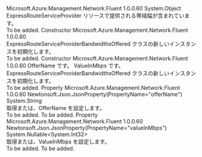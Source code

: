 <Type Name="ExpressRouteServiceProviderBandwidthsOffered" FullName="Microsoft.Azure.Management.Network.Fluent.Models.ExpressRouteServiceProviderBandwidthsOffered">
  <TypeSignature Language="C#" Value="public class ExpressRouteServiceProviderBandwidthsOffered" />
  <TypeSignature Language="ILAsm" Value=".class public auto ansi beforefieldinit ExpressRouteServiceProviderBandwidthsOffered extends System.Object" />
  <TypeSignature Language="DocId" Value="T:Microsoft.Azure.Management.Network.Fluent.Models.ExpressRouteServiceProviderBandwidthsOffered" />
  <TypeSignature Language="VB.NET" Value="Public Class ExpressRouteServiceProviderBandwidthsOffered" />
  <TypeSignature Language="F#" Value="type ExpressRouteServiceProviderBandwidthsOffered = class" />
  <AssemblyInfo>
    <AssemblyName>Microsoft.Azure.Management.Network.Fluent</AssemblyName>
    <AssemblyVersion>1.0.0.60</AssemblyVersion>
  </AssemblyInfo>
  <Base>
    <BaseTypeName>System.Object</BaseTypeName>
  </Base>
  <Interfaces />
  <Docs>
    <summary>
            ExpressRouteServiceProvider リソースで提供される帯域幅が含まれています。
            </summary>
    <remarks>To be added.</remarks>
  </Docs>
  <Members>
    <Member MemberName=".ctor">
      <MemberSignature Language="C#" Value="public ExpressRouteServiceProviderBandwidthsOffered ();" />
      <MemberSignature Language="ILAsm" Value=".method public hidebysig specialname rtspecialname instance void .ctor() cil managed" />
      <MemberSignature Language="DocId" Value="M:Microsoft.Azure.Management.Network.Fluent.Models.ExpressRouteServiceProviderBandwidthsOffered.#ctor" />
      <MemberSignature Language="VB.NET" Value="Public Sub New ()" />
      <MemberType>Constructor</MemberType>
      <AssemblyInfo>
        <AssemblyName>Microsoft.Azure.Management.Network.Fluent</AssemblyName>
        <AssemblyVersion>1.0.0.60</AssemblyVersion>
      </AssemblyInfo>
      <Parameters />
      <Docs>
        <summary>
            ExpressRouteServiceProviderBandwidthsOffered クラスの新しいインスタンスを初期化します。
            </summary>
        <remarks>To be added.</remarks>
      </Docs>
    </Member>
    <Member MemberName=".ctor">
      <MemberSignature Language="C#" Value="public ExpressRouteServiceProviderBandwidthsOffered (string offerName = null, Nullable&lt;int&gt; valueInMbps = null);" />
      <MemberSignature Language="ILAsm" Value=".method public hidebysig specialname rtspecialname instance void .ctor(string offerName, valuetype System.Nullable`1&lt;int32&gt; valueInMbps) cil managed" />
      <MemberSignature Language="DocId" Value="M:Microsoft.Azure.Management.Network.Fluent.Models.ExpressRouteServiceProviderBandwidthsOffered.#ctor(System.String,System.Nullable{System.Int32})" />
      <MemberSignature Language="VB.NET" Value="Public Sub New (Optional offerName As String = null, Optional valueInMbps As Nullable(Of Integer) = null)" />
      <MemberSignature Language="F#" Value="new Microsoft.Azure.Management.Network.Fluent.Models.ExpressRouteServiceProviderBandwidthsOffered : string * Nullable&lt;int&gt; -&gt; Microsoft.Azure.Management.Network.Fluent.Models.ExpressRouteServiceProviderBandwidthsOffered" Usage="new Microsoft.Azure.Management.Network.Fluent.Models.ExpressRouteServiceProviderBandwidthsOffered (offerName, valueInMbps)" />
      <MemberType>Constructor</MemberType>
      <AssemblyInfo>
        <AssemblyName>Microsoft.Azure.Management.Network.Fluent</AssemblyName>
        <AssemblyVersion>1.0.0.60</AssemblyVersion>
      </AssemblyInfo>
      <Parameters>
        <Parameter Name="offerName" Type="System.String" />
        <Parameter Name="valueInMbps" Type="System.Nullable&lt;System.Int32&gt;" />
      </Parameters>
      <Docs>
        <param name="offerName">OfferName です。</param>
        <param name="valueInMbps">ValueInMbps です。</param>
        <summary>
            ExpressRouteServiceProviderBandwidthsOffered クラスの新しいインスタンスを初期化します。
            </summary>
        <remarks>To be added.</remarks>
      </Docs>
    </Member>
    <Member MemberName="OfferName">
      <MemberSignature Language="C#" Value="public string OfferName { get; set; }" />
      <MemberSignature Language="ILAsm" Value=".property instance string OfferName" />
      <MemberSignature Language="DocId" Value="P:Microsoft.Azure.Management.Network.Fluent.Models.ExpressRouteServiceProviderBandwidthsOffered.OfferName" />
      <MemberSignature Language="VB.NET" Value="Public Property OfferName As String" />
      <MemberSignature Language="F#" Value="member this.OfferName : string with get, set" Usage="Microsoft.Azure.Management.Network.Fluent.Models.ExpressRouteServiceProviderBandwidthsOffered.OfferName" />
      <MemberType>Property</MemberType>
      <AssemblyInfo>
        <AssemblyName>Microsoft.Azure.Management.Network.Fluent</AssemblyName>
        <AssemblyVersion>1.0.0.60</AssemblyVersion>
      </AssemblyInfo>
      <Attributes>
        <Attribute>
          <AttributeName>Newtonsoft.Json.JsonProperty(PropertyName="offerName")</AttributeName>
        </Attribute>
      </Attributes>
      <ReturnValue>
        <ReturnType>System.String</ReturnType>
      </ReturnValue>
      <Docs>
        <summary>
            取得または、OfferName を設定します。
            </summary>
        <value>To be added.</value>
        <remarks>To be added.</remarks>
      </Docs>
    </Member>
    <Member MemberName="ValueInMbps">
      <MemberSignature Language="C#" Value="public Nullable&lt;int&gt; ValueInMbps { get; set; }" />
      <MemberSignature Language="ILAsm" Value=".property instance valuetype System.Nullable`1&lt;int32&gt; ValueInMbps" />
      <MemberSignature Language="DocId" Value="P:Microsoft.Azure.Management.Network.Fluent.Models.ExpressRouteServiceProviderBandwidthsOffered.ValueInMbps" />
      <MemberSignature Language="VB.NET" Value="Public Property ValueInMbps As Nullable(Of Integer)" />
      <MemberSignature Language="F#" Value="member this.ValueInMbps : Nullable&lt;int&gt; with get, set" Usage="Microsoft.Azure.Management.Network.Fluent.Models.ExpressRouteServiceProviderBandwidthsOffered.ValueInMbps" />
      <MemberType>Property</MemberType>
      <AssemblyInfo>
        <AssemblyName>Microsoft.Azure.Management.Network.Fluent</AssemblyName>
        <AssemblyVersion>1.0.0.60</AssemblyVersion>
      </AssemblyInfo>
      <Attributes>
        <Attribute>
          <AttributeName>Newtonsoft.Json.JsonProperty(PropertyName="valueInMbps")</AttributeName>
        </Attribute>
      </Attributes>
      <ReturnValue>
        <ReturnType>System.Nullable&lt;System.Int32&gt;</ReturnType>
      </ReturnValue>
      <Docs>
        <summary>
            取得または、ValueInMbps を設定します。
            </summary>
        <value>To be added.</value>
        <remarks>To be added.</remarks>
      </Docs>
    </Member>
  </Members>
</Type>